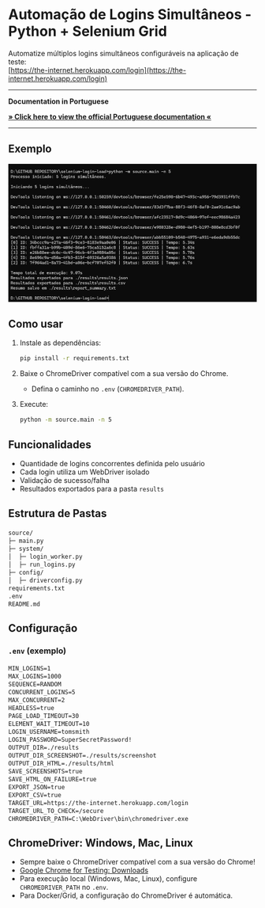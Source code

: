 # Automação de Logins Simultâneos - Python + Selenium Grid

Automatize múltiplos logins simultâneos configuráveis na aplicação de teste:  
[https://the-internet.herokuapp.com/login](https://the-internet.herokuapp.com/login)

---
**Documentation in Portuguese**

<div align="left">
  <a href="https://github.com/Vidigal-code/selenium-login-load/blob/main/README_PT.md">
    <strong>» Click here to view the official Portuguese documentation «</strong>
  </a>
</div>

---

## Exemplo 

<img src="./example/example.png" alt="" width="800"/> 



## Como usar

1. Instale as dependências:
   ```bash
   pip install -r requirements.txt
   ```

2. Baixe o ChromeDriver compatível com a sua versão do Chrome.
   - Defina o caminho no `.env` (`CHROMEDRIVER_PATH`).

3. Execute:
   ```bash
   python -m source.main -n 5
   ```

## Funcionalidades

- Quantidade de logins concorrentes definida pelo usuário
- Cada login utiliza um WebDriver isolado
- Validação de sucesso/falha
- Resultados exportados para a pasta `results`

## Estrutura de Pastas

```
source/
├─ main.py
├─ system/
│  ├─ login_worker.py
│  ├─ run_logins.py
├─ config/
│  ├─ driverconfig.py
requirements.txt
.env
README.md
```

## Configuração

### `.env` (exemplo)

```dotenv
MIN_LOGINS=1
MAX_LOGINS=1000
SEQUENCE=RANDOM
CONCURRENT_LOGINS=5
MAX_CONCURRENT=2
HEADLESS=true
PAGE_LOAD_TIMEOUT=30
ELEMENT_WAIT_TIMEOUT=10
LOGIN_USERNAME=tomsmith
LOGIN_PASSWORD=SuperSecretPassword!
OUTPUT_DIR=./results
OUTPUT_DIR_SCREENSHOT=./results/screenshot
OUTPUT_DIR_HTML=./results/html
SAVE_SCREENSHOTS=true
SAVE_HTML_ON_FAILURE=true
EXPORT_JSON=true
EXPORT_CSV=true
TARGET_URL=https://the-internet.herokuapp.com/login
TARGET_URL_TO_CHECK=/secure
CHROMEDRIVER_PATH=C:\WebDriver\bin\chromedriver.exe
```

## ChromeDriver: Windows, Mac, Linux

- Sempre baixe o ChromeDriver compatível com a sua versão do Chrome!
- [Google Chrome for Testing: Downloads](https://googlechromelabs.github.io/chrome-for-testing)
- Para execução local (Windows, Mac, Linux), configure `CHROMEDRIVER_PATH` no `.env`.
- Para Docker/Grid, a configuração do ChromeDriver é automática.
